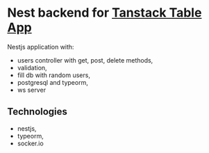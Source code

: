 # Nest backend for [Tanstack Table App](https://github.com/Powenga/table) 

Nestjs application with:
- users controller with get, post, delete methods,
- validation,
- fill db with random users,
- postgresql and typeorm,
- ws server

## Technologies

- nestjs,
- typeorm,
- socker.io
